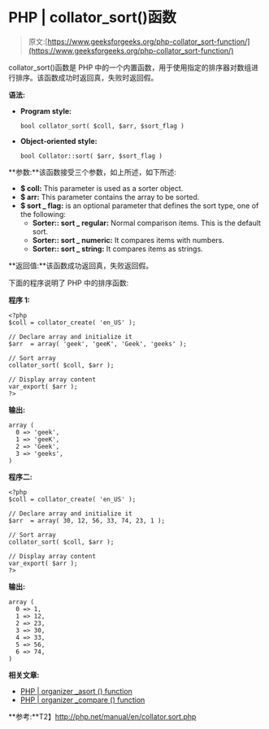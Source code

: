# PHP | collator_sort()函数

> 原文:[https://www.geeksforgeeks.org/php-collator_sort-function/](https://www.geeksforgeeks.org/php-collator_sort-function/)

collator_sort()函数是 PHP 中的一个内置函数，用于使用指定的排序器对数组进行排序。该函数成功时返回真，失败时返回假。

**语法:**

*   **Program style:**

    ```
    bool collator_sort( $coll, $arr, $sort_flag )
    ```

*   **Object-oriented style:**

    ```
    bool Collator::sort( $arr, $sort_flag )
    ```

**参数:**该函数接受三个参数，如上所述，如下所述:

*   **$ coll:** This parameter is used as a sorter object.
*   **$ arr:** This parameter contains the array to be sorted.
*   **$ sort _ flag:** is an optional parameter that defines the sort type, one of the following:
    *   **Sorter:: sort _ regular:** Normal comparison items. This is the default sort.
    *   **Sorter:: sort _ numeric:** It compares items with numbers.
    *   **Sorter:: sort _ string:** It compares items as strings.

**返回值:**该函数成功返回真，失败返回假。

下面的程序说明了 PHP 中的排序函数:

**程序 1:**

```
<?php
$coll = collator_create( 'en_US' );

// Declare array and initialize it
$arr  = array( 'geek', 'geeK', 'Geek', 'geeks' );

// Sort array
collator_sort( $coll, $arr );

// Display array content
var_export( $arr );
?>
```

**输出:**

```
array (
  0 => 'geek',
  1 => 'geeK',
  2 => 'Geek',
  3 => 'geeks',
)

```

**程序二:**

```
<?php
$coll = collator_create( 'en_US' );

// Declare array and initialize it
$arr  = array( 30, 12, 56, 33, 74, 23, 1 );

// Sort array
collator_sort( $coll, $arr );

// Display array content
var_export( $arr );
?>
```

**输出:**

```
array (
  0 => 1,
  1 => 12,
  2 => 23,
  3 => 30,
  4 => 33,
  5 => 56,
  6 => 74,
)

```

**相关文章:**

*   [PHP | organizer _asort () function](https://www.geeksforgeeks.org/php-collator_asort-function/)
*   [PHP | organizer _compare () function](https://www.geeksforgeeks.org/php-collator_compare-function/)

**参考:**T2】http://php.net/manual/en/collator.sort.php